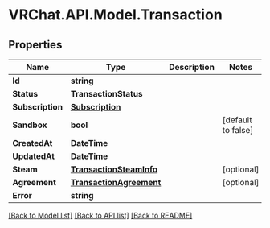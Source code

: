 # VRChat.API.Model.Transaction

## Properties

Name | Type | Description | Notes
------------ | ------------- | ------------- | -------------
**Id** | **string** |  | 
**Status** | **TransactionStatus** |  | 
**Subscription** | [**Subscription**](Subscription.md) |  | 
**Sandbox** | **bool** |  | [default to false]
**CreatedAt** | **DateTime** |  | 
**UpdatedAt** | **DateTime** |  | 
**Steam** | [**TransactionSteamInfo**](TransactionSteamInfo.md) |  | [optional] 
**Agreement** | [**TransactionAgreement**](TransactionAgreement.md) |  | [optional] 
**Error** | **string** |  | 

[[Back to Model list]](../README.md#documentation-for-models) [[Back to API list]](../README.md#documentation-for-api-endpoints) [[Back to README]](../README.md)

